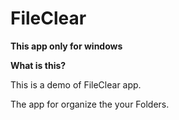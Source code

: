 # FileClear
**This app only for windows**

**What is this?**

  This is a demo of FileClear app.
  
  The app for organize the your Folders.
